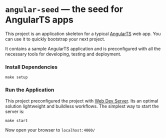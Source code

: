 # `angular-seed` — the seed for AngularTS apps

This project is an application skeleton for a typical [AngularTS][angularts] web app. You can use it to quickly bootstrap your next project.

It contains a sample AngularTS application and is preconfigured with all the necessary tools for developing, testing and deployment.

### Install Dependencies

```
make setup
```

### Run the Application

This project preconfigured the project with [Web Dev Server](https://modern-web.dev/docs/dev-server/overview/). Its an optimal solution lightweight and buildless workflows. The simplest way to start the server is:

```
make start
```

Now open your browser to `localhost:4000/`

[angularts]: https://github.com/Angular-Wave/angular.ts
